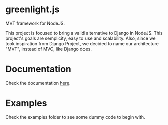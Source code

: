 # greenlight.js
MVT framework for NodeJS.

This project is focused to bring a valid alternative to Django in NodeJS. This project's goals are semplicity, easy to use and scalability. Also, since we took inspiration from Django Project, we decided to name our architecture "MVT", instead of MVC, like Django does.

# Documentation

Check the documentation [here](https://greenlight.oneeyedoll.tech/).

# Examples

Check the examples folder to see some dummy code to begin with.



